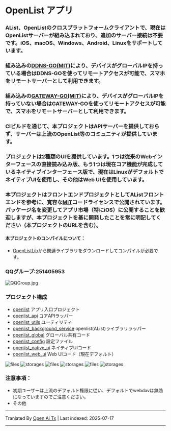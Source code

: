 # OpenList アプリ
### AList、OpenListのクロスプラットフォームクライアントで、現在はOpenListサーバーが組み込まれており、追加のサーバー接続は不要です。iOS、macOS、Windows、Android、Linuxをサポートしています。

### 組み込みの[DDNS-GO(MIT)](https://github.com/jeessy2/ddns-go)により、デバイスが**グローバルIPを持っている場合**はDDNS-GOを使ってリモートアクセスが可能で、スマホをリモートサーバーとして利用できます。

### 組み込みの[GATEWAY-GO(MIT)](https://github.com/OpenIoTHub/gateway-go)により、デバイスが**グローバルIPを持っていない場合**はGATEWAY-GOを使ってリモートアクセスが可能で、スマホをリモートサーバーとして利用できます。

### CIビルドを通じて、本プロジェクトはAPIサーバーを提供しておらず、サーバーは上流のOpenList等のコミュニティが提供しています。
### プロジェクトは2種類のUIを提供しています。1つは従来のWebインターフェースの直接読み込み版、もう1つは現在コア機能が完成しているネイティブインターフェース版で、現在はLinuxがデフォルトでネイティブUIを使用し、その他はWeb UIを使用しています。

### 本プロジェクトはフロントエンドプロジェクトとしてAListフロントエンドを参考に、寛容な[MIT](LICENSE)コードライセンスで公開されています。パッケージ名を変更してアプリ市場（特にiOS）に公開することを歓迎しますが、本プロジェクトを基に開発したことを常に明記してください（本プロジェクトのURLを含む）。

#### 本プロジェクトのコンパイルについて：
* [OpenListLib](https://github.com/OpenListApp/OpenListLib/releases)から関連ライブラリをダウンロードしてコンパイルが必要です。

### QQグループ:251405953
![QQGroup.jpg](https://raw.githubusercontent.com/OpenListApp/OpenListApp/main/assets/images/contact/QQGroup.jpg)
### プロジェクト構成
* [openlist](/lib/main.dart) アプリ入口プロジェクト
* [openlist_api](/openlist_api) コアAPIラッパー
* [openlist_utils](/openlist_utils) ユーティリティ
* [openlist_background_service](/openlist_background_service) openlist(AList)ライブラリラッパー
* [openlist_global](/openlist_global) グローバル共有コード
* [openlist_config](/openlist_config) 設定ファイル
* [openlist_native_ui](/openlist_native_ui) ネイティブUIコード
* [openlist_web_ui](/openlist_web_ui) Web UIコード（現在デフォルト）

![files](https://raw.githubusercontent.com/OpenListApp/OpenListApp/main/assets/images/android/files.png) ![storages](https://raw.githubusercontent.com/OpenListApp/OpenListApp/main/assets/images/macos/storages.png) ![files](https://raw.githubusercontent.com/OpenListApp/OpenListApp/main/assets/images/macos/files.png) ![storages](https://raw.githubusercontent.com/OpenListApp/OpenListApp/main/assets/images/ios/storages.png) ![files](https://raw.githubusercontent.com/OpenListApp/OpenListApp/main/assets/images/ios/files.png) ![storages](https://raw.githubusercontent.com/OpenListApp/OpenListApp/main/assets/images/windows/storages.png)

### 注意事項：
* 初期ユーザーは上流のデフォルト権限に従い、デフォルトでwebdavは無効になっていますのでご注意ください。
* その他

---

Tranlated By [Open Ai Tx](https://github.com/OpenAiTx/OpenAiTx) | Last indexed: 2025-07-17

---